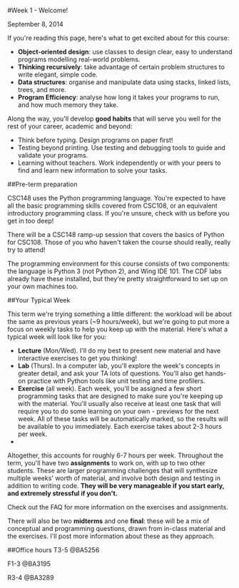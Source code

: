 #Week 1 - Welcome!

September 8, 2014

If you're reading this page, here's what to get excited about for this course:

- **Object-oriented design**: use classes to design clear, easy to understand programs modelling real-world problems.
- **Thinking recursively**: take advantage of certain problem structures to write elegant, simple code.
- **Data structures**: organise and manipulate data using stacks, linked lists, trees, and more.
- **Program Efficiency**: analyse how long it takes your programs to run, and how much memory they take.


Along the way, you'll develop **good habits** that will serve you well for the rest of your career, academic and beyond:

- Think before typing. Design programs on paper first!
- Testing beyond printing. Use testing and debugging tools to guide and validate your programs.
- Learning without teachers. Work independently or with your peers to find and learn new information to solve your tasks.

##Pre-term preparation

CSC148 uses the Python programming language. You're expected to have all the basic programming skills covered from CSC108, or an equivalent introductory programming class. If you're unsure, check with us before you get in too deep!

There will be a CSC148 ramp-up session that covers the basics of Python for CSC108. Those of you who haven't taken the course should really, really try to attend!

The programming environment for this course consists of two components: the language is Python 3 (not Python 2), and Wing IDE 101. The CDF labs already have these installed, but they're pretty straightforward to set up on your own machines too.

##Your Typical Week

This term we're trying something a little different: the workload will be about the same as previous years (~9 hours/week), but we're going to put more a focus on weekly tasks to help you keep up with the material. Here's what a typical week will look like for you:

- **Lecture** (Mon/Wed). I'll do my best to present new material and have interactive exercises to get you thinking!
- **Lab** (Thurs). In a computer lab, you'll explore the week's concepts in greater detail, and ask your TA lots of questions. You'll also get hands-on practice with Python tools like unit testing and time profilers.
- **Exercise** (all week). Each week, you'll be assigned a few short programming tasks that are designed to make sure you're keeping up with the material. You'll usually also receive at least one task that will require you to do some learning on your own - previews for the next week. All of these tasks will be automatically marked, so the results will be available to you immediately. Each exercise takes about 2-3 hours per week.
- 
Altogether, this accounts for roughly 6-7 hours per week. Throughout the term, you'll have two **assignments** to work on, with up to two other students. These are larger programming challenges that will synthesize multiple weeks' worth of material, and involve both design and testing in addition to writing code. **They will be very manageable if you start early, and extremely stressful if you don't.**

Check out the FAQ for more information on the exercises and assignments.

There will also be two **midterms** and one **final**: these will be a mix of conceptual and programming questions, drawn from in-class material and the exercises. I'll post more information about these as they approach.

##Office hours
T3-5 @BA5256

F1-3 @BA3195

R3-4 @BA3289